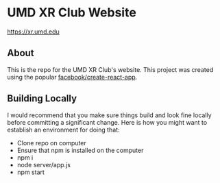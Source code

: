 # UMD XR Club Website

https://xr.umd.edu

## About

This is the repo for the UMD XR Club's website. This project was created using the popular [facebook/create-react-app](https://github.com/facebook/create-react-app).   

## Building Locally

I would recommend that you make sure things build and look fine locally before committing a significant change. Here is how you might want to establish an environment for doing that:
* Clone repo on computer
* Ensure that npm is installed on the computer
* npm i
* node server/app.js
* npm start

